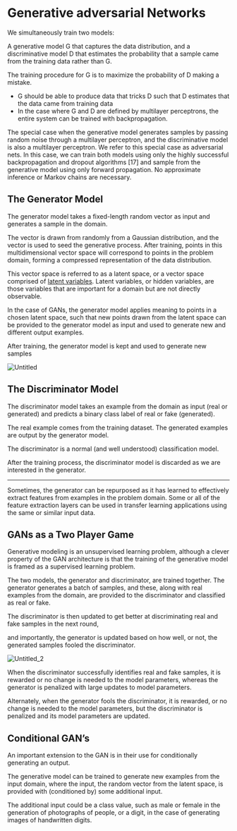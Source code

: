 # Generative adversarial Networks

We simultaneously train two models:

A generative model G
that captures the data distribution, and a discriminative model D that estimates
the probability that a sample came from the training data rather than G.

The training procedure for G is to maximize the probability of D making a mistake.

- G should be able to produce data that tricks D such that D estimates that the data came from training data
- In the case where G and D are defined
by multilayer perceptrons, the entire system can be trained with backpropagation.

The special case when the generative model generates samples
by passing random noise through a multilayer perceptron, and the discriminative model is also a
multilayer perceptron. We refer to this special case as adversarial nets. In this case, we can train
both models using only the highly successful backpropagation and dropout algorithms [17] and
sample from the generative model using only forward propagation. No approximate inference or
Markov chains are necessary.

## ****The Generator Model****

The generator model takes a fixed-length random vector as input and generates a sample in the domain.

The vector is drawn from randomly from a Gaussian distribution, and the vector is used to seed the generative process. After training, points in this multidimensional vector space will correspond to points in the problem domain, forming a compressed representation of the data distribution.

This vector space is referred to as a latent space, or a vector space comprised of [latent variables](https://en.wikipedia.org/wiki/Latent_variable). Latent variables, or hidden variables, are those variables that are important for a domain but are not directly observable.

In the case of GANs, the generator model applies meaning to points in a chosen latent space, such that new points drawn from the latent space can be provided to the generator model as input and used to generate new and different output examples.

After training, the generator model is kept and used to generate new samples

![Untitled](https://user-images.githubusercontent.com/72121513/180178332-014e0ca0-8c72-43e6-aed5-61bee442ceb5.png)

## ****The Discriminator Model****

The discriminator model takes an example from the domain as input (real or generated) and predicts a binary class label of real or fake (generated).

The real example comes from the training dataset. The generated examples are output by the generator model.

The discriminator is a normal (and well understood) classification model.

After the training process, the discriminator model is discarded as we are interested in the generator.

---

Sometimes, the generator can be repurposed as it has learned to effectively extract features from examples in the problem domain. Some or all of the feature extraction layers can be used in transfer learning applications using the same or similar input data.


## ****GANs as a Two Player Game****

Generative modeling is an unsupervised learning problem, although a clever property of the GAN architecture is that the training of the generative model is framed as a supervised learning problem.

The two models, the generator and discriminator, are trained together. The generator generates a batch of samples, and these, along with real examples from the domain, are provided to the discriminator and classified as real or fake.

The discriminator is then updated to get better at discriminating real and fake samples in the next round, 

and importantly, the generator is updated based on how well, or not, the generated samples fooled the discriminator.


![Untitled_2](https://user-images.githubusercontent.com/72121513/180178424-d87117b9-36eb-47e8-8e9a-982a47d4deb5.png)

When the discriminator successfully identifies real and fake samples, it is rewarded or no change is needed to the model parameters, whereas the generator is penalized with large updates to model parameters.

Alternately, when the generator fools the discriminator, it is rewarded, or no change is needed to the model parameters, but the discriminator is penalized and its model parameters are updated. 

## Conditional GAN’s

An important extension to the GAN is in their use for conditionally generating an output.

The generative model can be trained to generate new examples from the input domain, where the input, the random vector from the latent space, is provided with (conditioned by) some additional input.

The additional input could be a class value, such as male or female in the generation of photographs of people, or a digit, in the case of generating images of handwritten digits.

